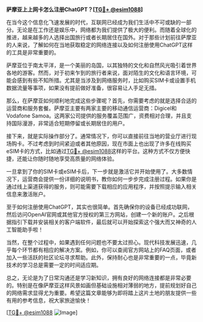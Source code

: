 **萨摩亚上上网卡怎么注册ChatGPT？[[TG💪+ @esim1088](https://t.me/s/esim1088)]**

在当今这个信息化飞速发展的时代，互联网已经成为我们生活中不可或缺的一部分。无论是在工作还是娱乐中，网络都为我们提供了极大的便利。而随着全球化的推进，越来越多的人选择出国旅行或者长期居住在国外。对于那些计划前往萨摩亚的人来说，了解如何在当地获取稳定的网络连接以及如何注册使用ChatGPT这样的工具是非常重要的。

萨摩亚位于南太平洋，是一个美丽的岛国，以其独特的文化和自然风光吸引着世界各地的游客。然而，对于初来乍到的旅行者来说，面对陌生的文化和语言环境，可能会感到有些不知所措。尤其是当涉及到网络服务时，比如购买SIM卡或设置手机数据流量等事项，如果没有提前做好准备，很容易让人手足无措。

那么，在萨摩亚如何顺利地完成这些步骤呢？首先，你需要考虑的就是选择合适的运营商和服务套餐。萨摩亚主要有两家主要的移动通信运营商：Digicel和Vodafone Samoa。这两家公司提供的服务覆盖范围广，资费相对合理，并且支持国际漫游，非常适合短期停留或长期居住的用户。

接下来，就是实际操作部分了。通常情况下，你可以直接前往当地的营业厅进行现场购卡。不过考虑到时间紧迫或者其他原因，现在市面上也出现了许多在线购买eSIM卡的方式，比如通过[TG💪+ @esim1088](https://t.me/s/esim1088)这样的平台。这种方式不仅方便快捷，还能让你随时随地享受高质量的网络体验。

一旦拿到了你的SIM卡或eSIM卡后，下一步就是激活它并开始使用了。大多数情况下，运营商会提供一份详细的说明书，教你如何一步步完成注册过程。如果你是通过线上渠道获得的服务，则可能需要下载相应的应用程序，并按照提示输入相关信息来激活账户。

至于如何注册使用ChatGPT，其实也很简单。首先确保你的设备已经成功联网，然后访问OpenAI官网或其他官方授权的第三方网站，创建一个新的账户。之后根据指引下载并安装相关的客户端软件，最后就可以开始探索这个强大而又神奇的人工智能助手啦！

当然，在整个过程中，如果遇到任何问题也不要太过担心。现代科技发展迅速，几乎每个环节都有相应的解决方案。例如，你可以查阅官方网站上的FAQ页面，或者加入一些活跃的社区论坛寻求帮助。此外，保持耐心也是非常重要的一点，毕竟新技术的学习总是需要一定的时间适应期。

总之，无论是为了日常沟通还是学习新知识，拥有良好的网络连接都是非常必要的。特别是在像萨摩亚这样风景如画但基础设施相对薄弱的地方，提前规划好自己的网络需求显得尤为重要。希望这篇文章能够为即将踏上这片土地的朋友提供一些有用的参考信息，祝大家旅途愉快！

[[TG💪+ @esim1088](https://t.me/s/esim1088) ![Image](https://i.postimg.cc/4NQfJmqS/Snipaste-2025-05-13-00-14-12.png)]